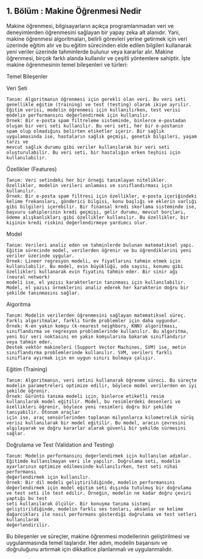 ## 1. Bölüm  : Makine Öğrenmesi Nedir

Makine öğrenmesi, bilgisayarların açıkça programlanmadan veri ve deneyimlerden öğrenmesini sağlayan bir yapay zeka alt alanıdır. Yani, makine öğrenmesi algoritmaları, belirli görevleri yerine getirmek için veri üzerinde eğitim alır ve bu eğitim sürecinden elde edilen bilgileri kullanarak yeni veriler üzerinde tahminlerde bulunur veya kararlar alır. Makine öğrenmesi, birçok farklı alanda kullanılır ve çeşitli yöntemlere sahiptir. İşte makine öğrenmesinin temel bileşenleri ve türleri:


Temel Bileşenler

Veri Seti

    Tanım: Algoritmanın öğrenmesi için gerekli olan veri. Bu veri seti genellikle eğitim (training) ve test (testing) olarak ikiye ayrılır. 
    Eğitim verisi, modelin öğrenmesi için kullanılırken, test verisi modelin performansını değerlendirmek için kullanılır.
    Örnek: Bir e-posta spam filtreleme sisteminde, binlerce e-postadan oluşan bir veri seti kullanılır. Bu veri seti, her bir e-postanın 
    spam olup olmadığını belirten etiketler içerir. Bir sağlık uygulamasında ise, hastaların sağlık geçmişi, genetik bilgileri, yaşam tarzı ve 
    mevcut sağlık durumu gibi veriler kullanılarak bir veri seti oluşturulabilir. Bu veri seti, bir hastalığın erken teşhisi için kullanılabilir.
    
Özellikler (Features)

    Tanım: Veri setindeki her bir örneği tanımlayan nitelikler. Özellikler, modelin verileri anlaması ve sınıflandırması için kullanılır.
    Örnek: Bir e-posta spam filtresi için özellikler, e-posta içeriğindeki kelime frekansları, gönderici bilgisi, konu başlığı ve eklerin varlığı gibi bilgileri içerebilir. Bir finansal kredi skorlama sisteminde ise, 
    başvuru sahiplerinin kredi geçmişi, gelir durumu, mevcut borçları, ödeme alışkanlıkları gibi özellikler kullanılır. Bu özellikler, bir kişinin kredi riskini değerlendirmeye yardımcı olur.
  
Model

    Tanım: Verileri analiz eden ve tahminlerde bulunan matematiksel yapı. Eğitim sürecinde model, verilerden öğrenir ve bu öğrendiklerini yeni veriler üzerinde uygular.
    Örnek: Lineer regresyon modeli, ev fiyatlarını tahmin etmek için kullanılabilir. Bu model, evin büyüklüğü, oda sayısı, konumu gibi özellikleri kullanarak evin fiyatını tahmin eder. Bir sinir ağı (neural network) 
    modeli ise, el yazısı karakterlerin tanınması için kullanılabilir. Model, el yazısı örneklerini analiz ederek her karakterin doğru bir şekilde tanınmasını sağlar.

Algoritma

    Tanım: Modelin verilerden öğrenmesini sağlayan matematiksel süreç. Farklı algoritmalar, farklı türde problemler için daha uygundur.
    Örnek: K-en yakın komşu (k-nearest neighbors, KNN) algoritması, sınıflandırma ve regresyon problemlerinde kullanılır. Bu algoritma, yeni bir veri noktasını en yakın komşularına bakarak sınıflandırır veya tahmin eder. 
    Destek vektör makineleri (Support Vector Machines, SVM) ise, metin sınıflandırma problemlerinde kullanılır. SVM, verileri farklı sınıflara ayırmak için en uygun sınırı bulmaya çalışır.

Eğitim (Training)

    Tanım: Algoritmanın, veri setini kullanarak öğrenme süreci. Bu süreçte modelin parametreleri optimize edilir, böylece model verilerden en iyi şekilde öğrenir.
    Örnek: Görüntü tanıma modeli için, binlerce etiketli resim kullanılarak model eğitilir. Model, bu resimlerdeki desenleri ve özellikleri öğrenir, böylece yeni resimleri doğru bir şekilde tanıyabilir. Otonom araçlar 
    için ise, araç sensörlerinden toplanan milyonlarca kilometrelik sürüş verisi kullanılarak bir model eğitilir. Bu model, aracın çevresini algılayarak ve doğru kararlar alarak güvenli bir şekilde sürmesini sağlar.

Doğrulama ve Test (Validation and Testing)

    Tanım: Modelin performansını değerlendirmek için kullanılan adımlar. Eğitimde kullanılmayan veri ile yapılır. Doğrulama seti, modelin ayarlarının optimize edilmesinde kullanılırken, test seti nihai performansı 
    değerlendirmek için kullanılır.
    Örnek: Bir dil modeli geliştirildiğinde, modelin performansını değerlendirmek için model eğitim seti dışında tutulmuş bir doğrulama ve test seti ile test edilir. Örneğin, modelin ne kadar doğru çeviri yaptığı bu test 
    seti kullanılarak ölçülür. Bir konuşma tanıma sistemi geliştirildiğinde, modelin farklı ses tonları, aksanlar ve kelime dağarcıkları ile nasıl performans gösterdiği doğrulama ve test setleri kullanılarak 
    değerlendirilir.
    
Bu bileşenler ve süreçler, makine öğrenmesi modellerinin geliştirilmesi ve uygulanmasında temel taşlarıdır. Her adım, modelin başarısını ve doğruluğunu artırmak için dikkatlice planlanmalı ve uygulanmalıdır.
